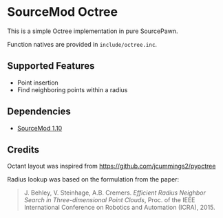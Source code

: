 # SourceMod Octree

This is a simple Octree implementation in pure SourcePawn.

Function natives are provided in `include/octree.inc`.

## Supported Features

- Point insertion
- Find neighboring points within a radius

## Dependencies

- [SourceMod 1.10](https://www.sourcemod.net/)

## Credits

Octant layout was inspired from https://github.com/jcummings2/pyoctree

Radius lookup was based on the formulation from the paper:
> J. Behley, V. Steinhage, A.B. Cremers. *Efficient Radius Neighbor Search in Three-dimensional Point Clouds*, Proc. of the IEEE International Conference on Robotics and Automation (ICRA), 2015.
